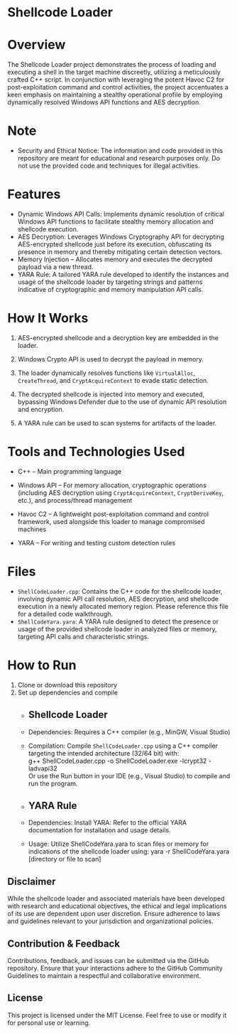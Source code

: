 # Shellcode Loader

# Overview
The Shellcode Loader project demonstrates the process of loading and executing a shell in the target machine discreetly, utilizing a meticulously crafted C++ script. In conjunction with leveraging the potent Havoc C2 for post-exploitation command and control activities, the project accentuates a keen emphasis on maintaining a stealthy operational profile by employing dynamically resolved Windows API functions and AES decryption.

# Note
- Security and Ethical Notice: The information and code provided in this repository are meant for educational and research purposes only. Do not use the provided code and techniques for illegal activities.
  
# Features
- Dynamic Windows API Calls: Implements dynamic resolution of critical Windows API functions to facilitate stealthy memory allocation and shellcode execution.
- AES Decryption: Leverages Windows Cryptography API for decrypting AES-encrypted shellcode just before its execution, obfuscating its presence in memory and thereby mitigating certain detection vectors.
- Memory Injection – Allocates memory and executes the decrypted payload via a new thread.
- YARA Rule: A tailored YARA rule developed to identify the instances and usage of the shellcode loader by targeting strings and patterns indicative of cryptographic and memory manipulation API calls.
  
# How It Works
1. AES-encrypted shellcode and a decryption key are embedded in the loader.

2. Windows Crypto API is used to decrypt the payload in memory.

3. The loader dynamically resolves functions like `VirtualAlloc`, `CreateThread`, and `CryptAcquireContext` to evade static detection.

4. The decrypted shellcode is injected into memory and executed, bypassing Windows Defender due to the use of dynamic API resolution and encryption.

5. A YARA rule can be used to scan systems for artifacts of the loader.

# Tools and Technologies Used
- C++ – Main programming language

- Windows API – For memory allocation, cryptographic operations (including AES decryption using `CryptAcquireContext`, `CryptDeriveKey`, etc.), and process/thread management

- Havoc C2 – A lightweight post-exploitation command and control framework, used alongside this loader to manage compromised machines

- YARA – For writing and testing custom detection rules

# Files
- `ShellCodeLoader.cpp`: Contains the C++ code for the shellcode loader, involving dynamic API call resolution, AES decryption, and shellcode execution in a newly allocated memory region. Please reference this file for a detailed code walkthrough.
- `ShellCodeYara.yara`: A YARA rule designed to detect the presence or usage of the provided shellcode loader in analyzed files or memory, targeting API calls and characteristic strings.

# How to Run
1. Clone or download this repository
2. Set up dependencies and compile
    - ## Shellcode Loader
    - Dependencies: Requires a C++ compiler (e.g., MinGW, Visual Studio)
    - Compilation: Compile `ShellCodeLoader.cpp` using a C++ compiler targeting the intended architecture (32/64 bit) with: <br>g++ ShellCodeLoader.cpp -o ShellCodeLoader.exe -lcrypt32 -ladvapi32 <br>Or use the Run button in your IDE (e.g., Visual Studio) to compile and run the program.
  
    - ## YARA Rule
    - Dependencies: Install YARA: Refer to the official YARA documentation for installation and usage details.
    - Usage: Utilize ShellCodeYara.yara to scan files or memory for indications of the shellcode loader using: yara -r ShellCodeYara.yara [directory or file to scan]

## Disclaimer
While the shellcode loader and associated materials have been developed with research and educational objectives, the ethical and legal implications of its use are dependent upon user discretion. Ensure adherence to laws and guidelines relevant to your jurisdiction and organizational policies.

## Contribution & Feedback
Contributions, feedback, and issues can be submitted via the GitHub repository. Ensure that your interactions adhere to the GitHub Community Guidelines to maintain a respectful and collaborative environment.

## License
This project is licensed under the MIT License. Feel free to use or modify it for personal use or learning.
